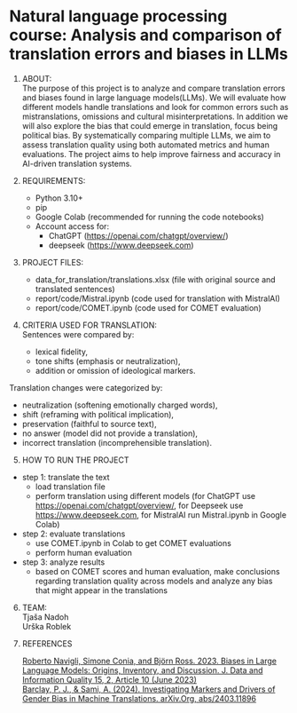# Natural language processing course: Analysis and comparison of translation errors and biases in LLMs

1. ABOUT:<br>
The purpose of this project is to analyze and compare translation errors and biases found in large language models(LLMs). We will evaluate how different models handle translations and look for common errors such as mistranslations, omissions and cultural misinterpretations. In addition we will also explore the bias that could emerge in translation, focus being political bias. By systematically comparing multiple LLMs, we aim to assess translation quality using both automated metrics and human evaluations. The project aims to help improve fairness and accuracy in AI-driven translation systems.

2. REQUIREMENTS:<br>
   - Python 3.10+
   - pip
   - Google Colab (recommended for running the code notebooks)
   - Account access for:
     - ChatGPT (https://openai.com/chatgpt/overview/)
     - deepseek (https://www.deepseek.com)
   
3. PROJECT FILES:<br>
   - data_for_translation/translations.xlsx (file with original source and translated sentences)
   - report/code/Mistral.ipynb (code used for translation with MistralAI)
   - report/code/COMET.ipynb (code used for COMET evaluation)
  
4. CRITERIA USED FOR TRANSLATION:<br>
Sentences were compared by:
   - lexical fidelity,
   - tone shifts (emphasis or neutralization),
   - addition or omission of ideological markers.

Translation changes were categorized by:
   - neutralization (softening emotionally charged words),
   - shift (reframing with political implication),
   - preservation (faithful to source text),
   - no answer (model did not provide a translation),
   - incorrect translation (incomprehensible translation).

5. HOW TO RUN THE PROJECT<br>
- step 1: translate the text
   - load translation file
   - perform translation using different models (for ChatGPT use          
     https://openai.com/chatgpt/overview/, for Deepseek use       
     https://www.deepseek.com, for MistralAI run Mistral.ipynb in Google Colab)
- step 2: evaluate translations
   - use COMET.ipynb in Colab to get COMET evaluations
   - perform human evaluation
- step 3: analyze results
   - based on COMET scores and human evaluation, make conclusions regarding translation quality across models and analyze any 
     bias that might appear in the translations

       
6. TEAM:<br>
   Tjaša Nadoh<br>
   Urška Roblek

7. REFERENCES
   
   [Roberto Navigli, Simone Conia, and Björn Ross. 2023. Biases in Large Language Models: Origins, Inventory, and Discussion. J. Data and Information Quality 15, 2, Article 10 (June
   2023)](https://doi.org/10.1145/3597307)<br>
   [Barclay, P. J., & Sami, A. (2024). Investigating Markers and Drivers of Gender Bias in Machine Translations. arXiv.Org, abs/2403.11896](https://doi.org/10.48550/arxiv.2403.11896)
